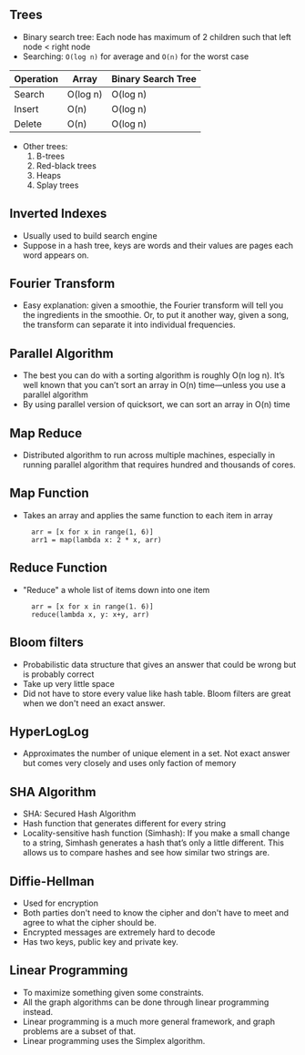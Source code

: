 ## Trees
- Binary search tree: Each node has maximum of 2 children such that left node < right node
- Searching: `O(log n)` for average and `O(n)` for the worst case

|Operation|Array|Binary Search Tree|
|---|---|---|
|Search|O(log n)|O(log n)|
|Insert|O(n)|O(log n)|
|Delete|O(n)|O(log n)|

- Other trees:
  1. B-trees
  2. Red-black trees
  3. Heaps
  4. Splay trees

## Inverted Indexes
- Usually used to build search engine
- Suppose in a hash tree, keys are words and their values are pages each word appears on.

## Fourier Transform
- Easy explanation:  given a smoothie, the Fourier transform will tell you the ingredients in the smoothie. Or, to put it another way, given a song, the transform can separate it into individual frequencies.

## Parallel Algorithm
- The best you can do with a sorting algorithm is roughly O(n log n). It’s well known that you can’t sort an array in O(n) time—unless you use a parallel algorithm
- By using parallel version of quicksort, we can sort an array in O(n) time

## Map Reduce
- Distributed algorithm to run across multiple machines, especially in running parallel algorithm that requires hundred and thousands of cores.

## Map Function
- Takes an array and applies the same function to each item in array

        arr = [x for x in range(1, 6)]
        arr1 = map(lambda x: 2 * x, arr)

## Reduce Function 
- "Reduce" a whole list of items down into one item
    
        arr = [x for x in range(1. 6)]
        reduce(lambda x, y: x+y, arr)

## Bloom filters
- Probabilistic data structure that gives an answer that could be wrong but is probably correct
- Take up very little space
- Did not have to store every value like hash table. Bloom filters are great when we don't need an exact answer.

## HyperLogLog
- Approximates the number of unique element in a set. Not exact answer but comes very closely and uses only faction of memory

## SHA Algorithm
- SHA: Secured Hash Algorithm
- Hash function that generates different for every string 
- Locality-sensitive hash function (Simhash): If you make a small change to a string, Simhash generates a hash that’s only a little different. This allows us to compare hashes and see how similar two strings are.  

## Diffie-Hellman
- Used for encryption
- Both parties don't need to know the cipher and don't have to meet and agree to what the cipher should be.
- Encrypted messages are extremely hard to decode
- Has two keys, public key and private key.

## Linear Programming
- To maximize something given some constraints.
- All the graph algorithms can be done through linear programming instead. 
- Linear programming is a much more general framework, and graph problems are a subset of that.
- Linear programming uses the Simplex algorithm.
